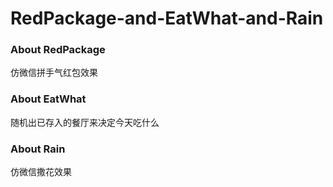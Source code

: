 # RedPackage-and-EatWhat-and-Rain
### About RedPackage
仿微信拼手气红包效果
### About EatWhat
随机出已存入的餐厅来决定今天吃什么
### About Rain
仿微信撒花效果
